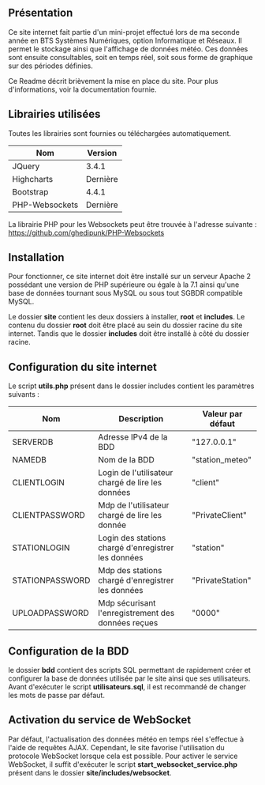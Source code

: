 ## Présentation

Ce site internet fait partie d'un mini-projet effectué lors de ma seconde année en BTS
Systèmes Numériques, option Informatique et Réseaux. Il permet le stockage ainsi que
l'affichage de données météo. Ces données sont ensuite consultables, soit en temps réel,
soit sous forme de graphique sur des périodes définies.

Ce Readme décrit brièvement la mise en place du site. Pour plus d'informations, voir la
documentation fournie.

## Librairies utilisées

Toutes les librairies sont fournies ou téléchargées automatiquement.

| Nom            | Version  |
| -------------- | -------  |
| JQuery         | 3.4.1    | 
| Highcharts     | Dernière |
| Bootstrap      | 4.4.1    |
| PHP-Websockets | Dernière |

La librairie PHP pour les Websockets peut être trouvée à l'adresse suivante : https://github.com/ghedipunk/PHP-Websockets

## Installation

Pour fonctionner, ce site internet doit être installé sur un serveur Apache 2 possédant
une version de PHP supérieure ou égale à la 7.1 ainsi qu'une base de données tournant sous
MySQL ou sous tout SGBDR compatible MySQL.

Le dossier **site** contient les deux dossiers à installer, **root** et **includes**. Le
contenu du dossier **root** doit être placé au sein du dossier racine du site internet.
Tandis que le dossier **includes** doit être installé à côté du dossier racine.

## Configuration du site internet

Le script **utils.php** présent dans le dossier includes contient les paramètres suivants :

| Nom             | Description                                         | Valeur par défaut |
| --------------- | --------------------------------------------------- | ----------------- |
| SERVERDB        | Adresse IPv4 de la BDD                              | "127.0.0.1"       |
| NAMEDB          | Nom de la BDD                                       | "station_meteo"   |
| CLIENTLOGIN     | Login de l'utilisateur chargé de lire les données   | "client"          |
| CLIENTPASSWORD  | Mdp de l'utilisateur chargé de lire les donnée      | "PrivateClient"   |
| STATIONLOGIN    | Login des stations chargé d'enregistrer les données | "station"         |
| STATIONPASSWORD | Mdp des stations chargé d'enregistrer les données   | "PrivateStation"  |
| UPLOADPASSWORD  | Mdp sécurisant l'enregistrement des données reçues  | "0000"            |

## Configuration de la BDD

le dossier **bdd** contient des scripts SQL permettant de rapidement créer et configurer la
base de données utilisée par le site ainsi que ses utilisateurs. Avant d'exécuter le script
**utilisateurs.sql**, il est recommandé de changer les mots de passe par défaut.

## Activation du service de WebSocket

Par défaut, l'actualisation des données météo en temps réel s'effectue à l'aide de requêtes
AJAX. Cependant, le site favorise l'utilisation du protocole WebSocket lorsque cela est
possible. Pour activer le service WebSocket, il suffit d'exécuter le script **start_websocket_service.php**
présent dans le dossier **site/includes/websocket**.